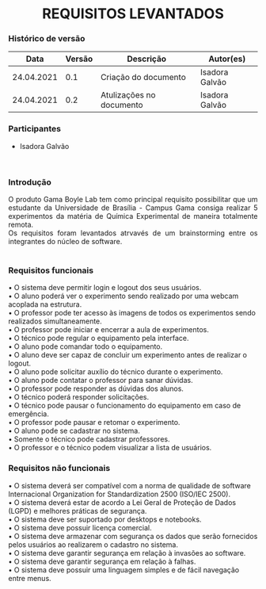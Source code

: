 # <center> REQUISITOS LEVANTADOS

### Histórico de versão<br>

|Data | Versão | Descrição | Autor(es)|
| -- | -- | -- | -- |
| 24.04.2021 | 0.1 | Criação do documento |Isadora Galvão|
| 24.04.2021 | 0.2 | Atulizações no documento |Isadora Galvão|

### Participantes

* Isadora Galvão

<br>

### Introdução
<div align="justify"> O produto Gama Boyle Lab tem como principal requisito possibilitar que um estudante da
Universidade de Brasília - Campus Gama consiga realizar 5 experimentos da matéria de Química Experimental de maneira totalmente remota. 
<br>
Os requisitos foram levantados atrvavés de um brainstorming entre os integrantes do núcleo de software. 
</div><br>

### Requisitos funcionais
• O sistema deve permitir login e logout dos seus usuários. <br>
• O aluno poderá ver o experimento sendo realizado por uma webcam acoplada na
estrutura. <br>
• O professor pode ter acesso às imagens de todos os experimentos sendo realizados
simultaneamente. <br>
• O professor pode iniciar e encerrar a aula de experimentos. <br>
• O técnico pode regular o equipamento pela interface. <br>
• O aluno pode comandar todo o equipamento. <br>
• O aluno deve ser capaz de concluir um experimento antes de realizar o logout. <br>
• O aluno pode solicitar auxílio do técnico durante o experimento. <br>
• O aluno pode contatar o professor para sanar dúvidas. <br>
• O professor pode responder as dúvidas dos alunos. <br>
• O técnico poderá responder solicitações. <br>
• O técnico pode pausar o funcionamento do equipamento em caso de emergência. <br>
• O professor pode pausar e retomar o experimento. <br>
• O aluno pode se cadastrar no sistema. <br>
• Somente o técnico pode cadastrar professores. <br>
• O professor e o técnico podem visualizar a lista de usuários. <br>

### Requisitos não funcionais
• O sistema deverá ser compatível com a norma de qualidade de software Internacional Organization for Standardization 2500 (ISO/IEC 2500). <br>
• O sistema deverá estar de acordo a Lei Geral de Proteção de Dados (LGPD) e melhores práticas de segurança. <br>
• O sistema deve ser suportado por desktops e notebooks. <br>
• O sistema deve possuir licença comercial. <br>
• O sistema deve armazenar com segurança os dados que serão fornecidos pelos usuários ao realizarem o cadastro no sistema. <br>
• O sistema deve garantir segurança em relação à invasões ao software. <br>
• O sistema deve garantir segurança em relação à falhas. <br>
• O sistema deve possuir uma linguagem simples e de fácil navegação entre menus. <br>
